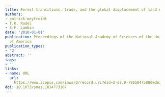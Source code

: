 ```yaml
---
title: Forest transitions, trade, and the global displacement of land use
authors:
- patrick-meyfroidt
- T.K. Rudel
- E.F. Lambin
date: '2010-01-01'
publication: Proceedings of the National Academy of Sciences of the United States
  of America
publication_types:
- '2'
abstract: ''
tags:
- ''
links:
- name: URL
  url: 
    https://www.scopus.com/inward/record.uri?eid=2-s2.0-78650475880&doi=10.1073%2fpnas.1014773107&partnerID=40&md5=e5efac3d195c4cc946d9e20236d28814
doi: 10.1073/pnas.1014773107
---
```

